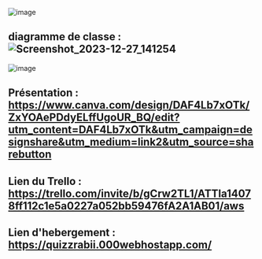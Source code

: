 ![image](https://github.com/rabiilfarakh/AWS/assets/109187438/558308fd-962b-48f3-bab3-21eb045556c1)

## diagramme de classe : ![Screenshot_2023-12-27_141254](https://github.com/rabiilfarakh/AWS/assets/109187438/c4abecb4-6bc9-4a11-97a6-42183d347acb)


![image](https://github.com/rabiilfarakh/AWS/assets/109187438/1ea9f4f3-4b7e-40c5-bad7-eb1beba38870)

## Présentation       :    https://www.canva.com/design/DAF4Lb7xOTk/ZxYOAePDdyELffUgoUR_BQ/edit?utm_content=DAF4Lb7xOTk&utm_campaign=designshare&utm_medium=link2&utm_source=sharebutton

## Lien du Trello     :    https://trello.com/invite/b/gCrw2TL1/ATTIa14078ff112c1e5a0227a052bb59476fA2A1AB01/aws

## Lien d'hebergement :    https://quizzrabii.000webhostapp.com/

